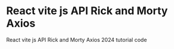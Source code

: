 # React vite js API Rick and Morty Axios
 React vite js API Rick and Morty Axios 2024 tutorial code
